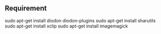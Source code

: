 
## Requirement

 sudo apt-get install diodon diodon-plugins
 sudo apt-get install sharutils
 sudo apt-get install xclip
 sudo apt-get install imagemagick


